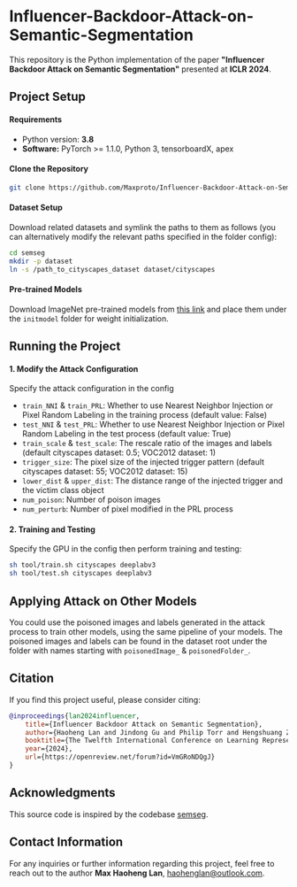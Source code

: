 # Influencer-Backdoor-Attack-on-Semantic-Segmentation

This repository is the Python implementation of the paper **"Influencer Backdoor Attack on Semantic Segmentation"** presented at **ICLR 2024**.



## Project Setup

#### Requirements

- Python version: **3.8**
- **Software:** PyTorch >= 1.1.0, Python 3, tensorboardX, apex

#### Clone the Repository

```bash
git clone https://github.com/Maxproto/Influencer-Backdoor-Attack-on-Semantic-Segmentation.git
```

#### Dataset Setup

Download related datasets and symlink the paths to them as follows (you can alternatively modify the relevant paths specified in the folder config):

```bash
cd semseg
mkdir -p dataset
ln -s /path_to_cityscapes_dataset dataset/cityscapes
```

#### Pre-trained Models

Download ImageNet pre-trained models from [this link](https://drive.google.com/open?id=15wx9vOM0euyizq-M1uINgN0_wjVRf9J3) and place them under the `initmodel` folder for weight initialization.



## Running the Project

#### 1. Modify the Attack Configuration

Specify the attack configuration in the config

- `train_NNI` & `train_PRL`: Whether to use Nearest Neighbor Injection or Pixel Random Labeling in the training process (default value: False)
- `test_NNI` & `test_PRL`: Whether to use Nearest Neighbor Injection or Pixel Random Labeling in the test process (default value: True)
- `train_scale` & `test_scale`: The rescale ratio of the images and labels (default cityscapes dataset: 0.5; VOC2012 dataset: 1)
- `trigger_size`: The pixel size of the injected trigger pattern (default cityscapes dataset: 55; VOC2012 dataset: 15)
- `lower_dist` & `upper_dist`: The distance range of the injected trigger and the victim class object
- `num_poison`: Number of poison images
- `num_perturb`: Number of pixel modified in the PRL process

#### 2. Training and Testing

Specify the GPU in the config then perform training and testing:

```bash
sh tool/train.sh cityscapes deeplabv3
sh tool/test.sh cityscapes deeplabv3
```



## Applying Attack on Other Models

You could use the poisoned images and labels generated in the attack process to train other models, using the same pipeline of your models. The poisoned images and labels can be found in the dataset root under the folder with names starting with `poisonedImage_` & `poisonedFolder_`.



## Citation

If you find this project useful, please consider citing:

```BibTeX
@inproceedings{lan2024influencer,
    title={Influencer Backdoor Attack on Semantic Segmentation},
    author={Haoheng Lan and Jindong Gu and Philip Torr and Hengshuang Zhao},
    booktitle={The Twelfth International Conference on Learning Representations},
    year={2024},
    url={https://openreview.net/forum?id=VmGRoNDQgJ}
}
```



## Acknowledgments

This source code is inspired by the codebase [semseg](https://github.com/hszhao/semseg).



## Contact Information

For any inquiries or further information regarding this project, feel free to reach out to the author **Max Haoheng Lan**, haohenglan@outlook.com.
